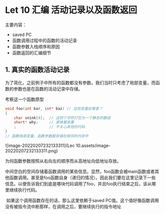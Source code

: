 # Let 10 汇编 活动记录以及函数返回

主要内容：

- saved PC
- 函数调用过程中的函数的活动记录
- 函数参数入栈顺序和原因
- 函数返回的汇编细节



## 1. 真实的函数活动记录

为了简化，之前例子中所有的函数都没有参数。我们当时只考虑了局部变量，而函数的参数也是在函数的活动记录中存储。

考察这一个函数原型

```c
void foo(int bar, int* baz)	// 这些变量在哪里？ 
{
    char snink[4];	// 这四个字符打包为一个静态的数组
    short* why; 	// 紧挨着放置
    ;				// 不关心其他的代码
}
// 函数局部变量，函数参数都存储在相邻的内存中
```

![image-20220207232133311](Lec 10.assets/image-20220207232133311.png)

为何函数参数按照从右向左的顺序而从高地址向低地址存放。

​	中间空白的空间存储着函数调用的某些信息。显然，foo函数会被main函数或者其他函数调用。甚至是foo函数自身（递归的情况）。因此我们要在这里记录下一些信息。以便告诉我们到底是哪块代码调用了foo，并且foo执行结束之后，该从哪里继续执行代码。

​	如果这个调用函数存在的话，那么这里依赖于saved PC值。这个值好像函数调用没有被指令流中断那样，在调用之后，要继续执行的指令地址